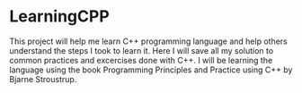 # LearningCPP

This project will help me learn C++ programming language and help others understand the steps I took to learn it.
Here I will save all my solution to common practices and excercises done with C++.
I will be learning the language using the book Programming Principles and Practice using C++ by Bjarne Stroustrup.
